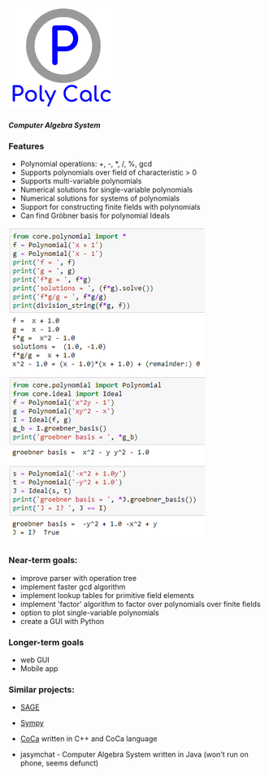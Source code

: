 <img src = "https://github.com/mike006322/PolynomialCalculator/blob/master/logo.svg" height = 200>

##### Computer Algebra System

### Features

- Polynomial operations: +, -, *, /, %, gcd
- Supports polynomials over field of characteristic > 0
- Supports multi-variable polynomials
- Numerical solutions for single-variable polynomials
- Numerical solutions for systems of polynomials
- Support for constructing finite fields with polynomials
- Can find Gröbner basis for polynomial Ideals

<img src = "https://github.com/mike006322/PolynomialCalculator/blob/master/demo.png?raw=true">

### Near-term goals:
- improve parser with operation tree
- implement faster gcd algorithm
- implement lookup tables for primitive field elements
- implement 'factor' algorithm to factor over polynomials over finite fields
- option to plot single-variable polynomials
- create a GUI with Python

### Longer-term goals
- web GUI
- Mobile app

### Similar projects:
- [SAGE](http://doc.sagemath.org/)

- [Sympy](https://github.com/sympy/sympy)


- [CoCa](http://cocoa.dima.unige.it/) written in C++ and CoCa language

- jasymchat - Computer Algebra System written in Java (won't run on phone, seems defunct)
